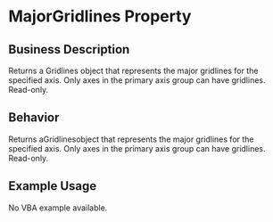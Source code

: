 # MajorGridlines Property

## Business Description
Returns a Gridlines object that represents the major gridlines for the specified axis. Only axes in the primary axis group can have gridlines. Read-only.

## Behavior
Returns aGridlinesobject that represents the major gridlines for the specified axis. Only axes in the primary axis group can have gridlines. Read-only.

## Example Usage
No VBA example available.